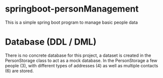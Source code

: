 # springboot-personManagement
This is a simple spring boot program to manage basic people data

# Database (DDL / DML)
There is no concrete database for this project, a dataset is created in the PersonStorage class to act as a mock database.
In the PersonStorage a few people (3), with different types of addresses (4) as well as multiple contacts (6) are stored.

